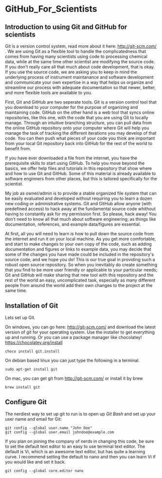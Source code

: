 GitHub_For_Scientists
=============================

Introduction to using Git and GitHub for scientists
----------------------------------------

Git is a version control system, read more about it here: http://git-scm.com/ . We are using Git as a flexible tool to handle the complicatedness that comes from having many scientists using code to processing chemical data, while at the same time other scientist are modifying the source code. If you don't really care all that much about code development, that is okay. If you use the source code, we are asking you to keep in mind the underlying process of instrument maintanance and software development and communicate your own expertise in a way that helps us organize and streamline our process with adequate documentation so that newer, better, and more flexible tools are available to you.

First, Git and GitHub are two seperate tools. Git is a version control tool that you download to your computer for the purpose of organizing and maintaining code. GitHub on the other hand is a web tool that syncs online repositories, like this one, with the code that you are using Git to locally manage. Through an intuitive branching structure, you can pull data from the online GitHub repository onto your computer where Git will help you manage the task of tracking the different iterations you may develop of that code. You can then push what pieces of your code you think are important from your local Git repository back into GitHub for the rest of the world to benefit from.

If you have ever downloaded a file from the internet, you have the prerequisite skills to start using GitHub. To help you move beyond the basics, we offer help files and tutorials in this repository that show where and how to use Git and GitHub. Some of this material is already available to software enginners from other places, but this is tailored specifically for the scientist.

My job as owner/admin is to provide a stable organized file system that can be easily evaluated and developed without requiring you to learn a dozen new coding or administrative systems. Git and GitHub allow anyone (with predefined access) to hack away at the fundamental source code whithout having to constantly ask for my permission first. So please, hack away! You don't need to know all that much about software engineering; as things like documentation, references, and example data/figures are essential.

At first, all you will need to learn is how to pull down the source code from the internet and run it on your local machine. As you get more comfortable, and start to make changes to your own copy of the code, such as adding documentation and figures or links to example data, you may decide that some of the changes you have made could be included in the repository's source code, and we hope you do! This is our true goal in providing such a robust open source repository. So when you inevitably do create something that you find to be more user friendly or applicable to your particular needs; Git and GitHub will make sharing that new tool with this repository and the rest of the world an easy, uncomplicated task, especially as many different people from around the world add their own changes to the project at the same time.

Installation of Git
-------------------

Lets set up Git.

On windows, you can go here: http://git-scm.com/ and download the latest version of git for your operating system. Use the installer to get everything up and running. Or you can use a package manager like chocolatey! https://chocolatey.org/install

``` shell
choco install git.install
``` 

On debian based linux you can just type the following in a terminal.

``` shell
sudo apt-get install git
```

On mac, you can get git from http://git-scm.com/ or install it by brew
``` shell
brew install git
```

Configure Git
-------------

The nerdiest way to set up git to run is to open up *Git Bash* and set up your user name and email for Git:
``` git
git config --global user.name "John Doe"
git config --global user.email johndoe@example.com
```

If you plan on joining the company of nerds in changing this code, be sure to set the default text editor to an easy to use terminal text editor. The default is Vi, which is an awesome text editor, but has quite a learning curve. I recommend setting the default to nano and then you can learn Vi if you would like and set it back.

``` git
git config --global core.editor nano
```
